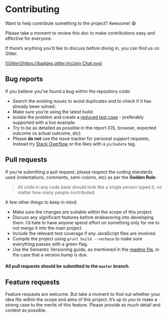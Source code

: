 # Contributing

Want to help contribute something to the project? Awesome! :smile:

Please take a moment to review this doc to make contributions easy and effective for everyone.

If there’s anything you’d like to discuss before diving in, you can find us on Gitter.

[![Gitter](https://badges.gitter.im/Join Chat.svg)](https://gitter.im/amsul/pickadate.js)


<a name="bugs"></a>

## Bug reports

If you believe you’ve found a bug within the repository code:

- Search the existing issues to avoid duplicates and to check if it has already been solved.
- Make sure you’re using the latest build.
- Isolate the problem and create a [reduced test case](http://css-tricks.com/6263-reduced-test-cases/) - preferably supported with a live example.
- Try to be as detailed as possible in the report (OS, browser, expected outcome vs actual outcome, etc).
- Please **do not** use the issue tracker for personal support requests. Instead try [Stack Overflow](http://stackoverflow.com/questions/tagged/pickadate) or the likes with a `pickadate` tag.




<a name="pull-requests"></a>

## Pull requests

If you’re submitting a pull request, please respect the coding standards used (indentations, comments, semi-colons, etc) as per the **Golden Rule**:

> All code in any code base should look like a single person typed it, no matter how many people contributed.

A few other things to keep in mind:

- Make sure the changes are suitable within the scope of this project.
- Discuss any significant features before endeavoring into developing them. I’d hate to have anyone spend effort on something only for me to not merge it into the main project.
- Include the relevant test coverage if any JavaScript files are involved.
- Compile the project using `grunt build --verbose` to make sure everything passes with a green flag.
- Use the Semantic Versioning guide, as mentioned in the [readme file](https://github.com/amsul/pickadate.js/#readme), in the case that a version bump is due.


#### All pull requests should be submitted to the `master` branch.




<a name="features"></a>

## Feature requests

Feature requests are welcome. But take a moment to find out whether your idea fits within the scope and aims of this project. It’s up to *you* to make a strong case to the merits of this feature. Please provide as much detail and context as possible.



